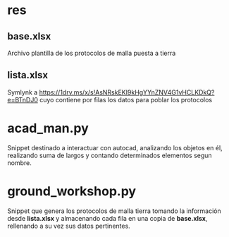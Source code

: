 # res
## base.xlsx
Archivo plantilla de los protocolos de malla puesta a tierra
## lista.xlsx
Symlynk a https://1drv.ms/x/s!AsNRskEKI9kHgYYnZNV4G1vHCLKDkQ?e=BTnDJ0 cuyo contiene por filas los datos para poblar los protocolos
# acad_man.py
Snippet destinado a interactuar con autocad, analizando los objetos en él, 
realizando suma de largos y contando determinados elementos segun nombre.
# ground_workshop.py
Snippet que genera los protocolos de malla tierra tomando la información desde **lista.xlsx** y almacenando cada fila en una copia de **base.xlsx**, rellenando a su vez sus datos pertinentes.